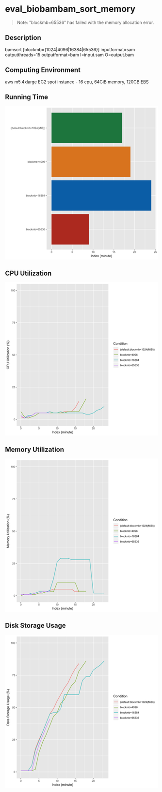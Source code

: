 # eval_biobambam_sort_memory

> Note: "blockmb=65536" has failed with the memory allocation error.

## Description
bamsort [blockmb={1024|4096|16384|65536}] inputformat=sam outputthreads=15 outputformat=bam I=input.sam O=output.bam

## Computing Environment
aws m5.4xlarge EC2 spot instance - 16 cpu, 64GiB memory, 120GB EBS

## Running Time
![Running Time](output/running_time.png)

## CPU Utilization
![CPU Utilization](output/cpu_utilization.png)

## Memory Utilization
![Memory Utilization](output/memory_utilization.png)

## Disk Storage Usage
![Disk Storage Usage](output/disk_storage_usage.png)
